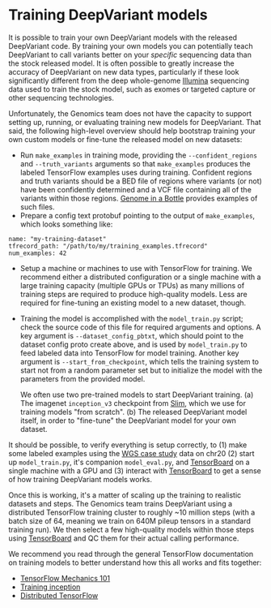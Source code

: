 # Training DeepVariant models

It is possible to train your own DeepVariant models with the released
DeepVariant code. By training your own models you can potentially teach
DeepVariant to call variants better on your *specific* sequencing data than the
stock released model. It is often possible to greatly increase the accuracy of
DeepVariant on new data types, particularly if these look significantly
different from the deep whole-genome [Illumina] sequencing data used to train
the stock model, such as exomes or targeted capture or other sequencing
technologies.

Unfortunately, the Genomics team does not have the capacity to support setting
up, running, or evaluating training new models for DeepVariant. That said, the
following high-level overview should help bootstrap training your own custom
models or fine-tune the released model on new datasets:

*   Run `make_examples` in training mode, providing the `--confident_regions`
    and `--truth_variants` arguments so that `make_examples` produces the
    labeled TensorFlow examples uses during training. Confident regions and
    truth variants should be a BED file of regions where variants (or not) have
    been confidently determined and a VCF file containing all of the variants
    within those regions. [Genome in a
    Bottle](https://github.com/genome-in-a-bottle) provides examples of such
    files.
*   Prepare a config text protobuf pointing to the output of `make_examples`,
    which looks something like:

```
name: "my-training-dataset"
tfrecord_path: "/path/to/my/training_examples.tfrecord"
num_examples: 42
```

*   Setup a machine or machines to use with TensorFlow for training. We
    recommend either a distributed configuration or a single machine with a
    large training capacity (multiple GPUs or TPUs) as many millions of training
    steps are required to produce high-quality models. Less are required for
    fine-tuning an existing model to a new dataset, though.
*   Training the model is accomplished with the `model_train.py` script; check
    the source code of this file for required arguments and options. A key
    argument is `--dataset_config_pbtxt`, which should point to the dataset
    config proto create above, and is used by `model_train.py` to feed labeled
    data into TensorFlow for model training. Another key argument is
    `--start_from_checkpoint`, which tells the training system to start not from
    a random parameter set but to initialize the model with the parameters from
    the provided model.

    We often use two pre-trained models to start DeepVariant training. (a) The
    imagenet `inception_v3` checkpoint from
    [Slim](https://github.com/tensorflow/models/tree/master/research/slim#Data),
    which we use for training models "from scratch". (b) The released
    DeepVariant model itself, in order to "fine-tune" the DeepVariant model for
    your own dataset.

It should be possible, to verify everything is setup correctly, to (1) make some
labeled examples using the [WGS case study] data on chr20 (2) start up
`model_train.py`, it's companion `model_eval.py`, and [TensorBoard] on a single
machine with a GPU and (3) interact with [TensorBoard] to get a sense of how
training DeepVariant models works.

Once this is working, it's a matter of scaling up the training to realistic
datasets and steps. The Genomics team trains DeepVariant using a distributed
TensorFlow training cluster to roughly ~10 million steps (with a batch size of
64, meaning we train on 640M pileup tensors in a standard training run). We then
select a few high-quality models within those steps using [TensorBoard] and QC
them for their actual calling performance.

We recommend you read through the general TensorFlow documentation on training
models to better understand how this all works and fits together:

*   [TensorFlow Mechanics
    101](https://www.tensorflow.org/get_started/mnist/mechanics)
*   [Training inception](https://www.tensorflow.org/tutorials/image_retraining)
*   [Distributed TensorFlow](https://www.tensorflow.org/deploy/distributed)

[WGS case study]: deepvariant-case-study.md
[Illumina]: http://www.illumina.com/
[TensorBoard]: https://www.tensorflow.org/get_started/summaries_and_tensorboard
